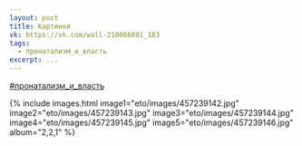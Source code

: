 ```yaml
---
layout: post
title: Картинки
vk: https://vk.com/wall-210066881_183
tags:
  - пронатализм_и_власть
excerpt: ...
---
```

[#пронатализм_и_власть](poisk.html#пронатализм_и_власть)

{% include images.html image1="eto/images/457239142.jpg" image2="eto/images/457239143.jpg" image3="eto/images/457239144.jpg" image4="eto/images/457239145.jpg" image5="eto/images/457239146.jpg" album="2,2,1" %}
